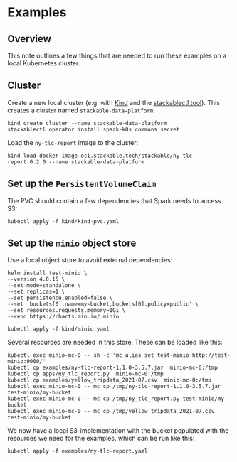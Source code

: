 # Examples

## Overview

This note outlines a few things that are needed to run these examples on a local Kubernetes cluster.

## Cluster

Create a new local cluster (e.g. with [Kind](https://kind.sigs.k8s.io/docs/user/quick-start/) and the [stackablectl tool](https://github.com/stackabletech/stackablectl)). This creates a cluster named `stackable-data-platform`.

```text
kind create cluster --name stackable-data-platform
stackablectl operator install spark-k8s commons secret
```

Load the `ny-tlc-report` image to the cluster:

```text
kind load docker-image oci.stackable.tech/stackable/ny-tlc-report:0.2.0 --name stackable-data-platform
```

## Set up the `PersistentVolumeClaim`

The PVC should contain a few dependencies that Spark needs to access S3:

```text
kubectl apply -f kind/kind-pvc.yaml
```

## Set up the `minio` object store

Use a local object store to avoid external dependencies:

```text
helm install test-minio \
--version 4.0.15 \
--set mode=standalone \
--set replicas=1 \
--set persistence.enabled=false \
--set 'buckets[0].name=my-bucket,buckets[0].policy=public' \
--set resources.requests.memory=1Gi \
--repo https://charts.min.io/ minio
```

```text
kubectl apply -f kind/minio.yaml
```

Several resources are needed in this store. These can be loaded like this:

```text
kubectl exec minio-mc-0 -- sh -c 'mc alias set test-minio http://test-minio:9000/'
kubectl cp examples/ny-tlc-report-1.1.0-3.5.7.jar  minio-mc-0:/tmp
kubectl cp apps/ny_tlc_report.py  minio-mc-0:/tmp
kubectl cp examples/yellow_tripdata_2021-07.csv  minio-mc-0:/tmp
kubectl exec minio-mc-0 -- mc cp /tmp/ny-tlc-report-1.1.0-3.5.7.jar test-minio/my-bucket
kubectl exec minio-mc-0 -- mc cp /tmp/ny_tlc_report.py test-minio/my-bucket
kubectl exec minio-mc-0 -- mc cp /tmp/yellow_tripdata_2021-07.csv test-minio/my-bucket
```

We now have a local S3-implementation with the bucket populated with the resources we need for the examples, which can be run like this:

```text
kubectl apply -f examples/ny-tlc-report.yaml
```
